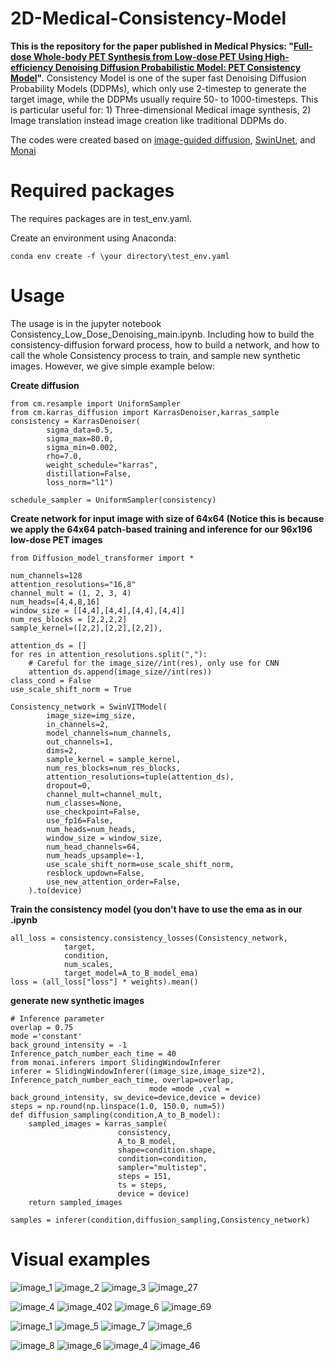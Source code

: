 
# 2D-Medical-Consistency-Model
**This is the repository for the paper published in Medical Physics: "[Full-dose Whole-body PET Synthesis from Low-dose PET Using High-efficiency Denoising Diffusion Probabilistic Model: PET Consistency Model](https://iopscience.iop.org/article/10.1088/1361-6560/acca5c/meta)".**
Consistency Model is one of the super fast Denoising Diffusion Probability Models (DDPMs), which only use 2-timestep to generate the target image, while the DDPMs usually require 50- to 1000-timesteps. This is particular useful for: 1) Three-dimensional Medical image synthesis, 2) Image translation instead image creation like traditional DDPMs do.

The codes were created based on [image-guided diffusion](https://github.com/openai/guided-diffusion), [SwinUnet](https://github.com/HuCaoFighting/Swin-Unet), and [Monai](https://monai.io/)

# Required packages

The requires packages are in test_env.yaml.

Create an environment using Anaconda:
```
conda env create -f \your directory\test_env.yaml
```

# Usage

The usage is in the jupyter notebook Consistency_Low_Dose_Denoising_main.ipynb. Including how to build the consistency-diffusion forward process, how to build a network, and how to call the whole Consistency process to train, and sample new synthetic images. However, we give simple example below:

**Create diffusion**
```
from cm.resample import UniformSampler
from cm.karras_diffusion import KarrasDenoiser,karras_sample
consistency = KarrasDenoiser(        
        sigma_data=0.5,
        sigma_max=80.0,
        sigma_min=0.002,
        rho=7.0,
        weight_schedule="karras",
        distillation=False,
        loss_norm="l1")

schedule_sampler = UniformSampler(consistency)
```

**Create network for input image with size of 64x64 (Notice this is because we apply the 64x64 patch-based training and inference for our 96x196 low-dose PET images**
```
from Diffusion_model_transformer import *

num_channels=128
attention_resolutions="16,8"
channel_mult = (1, 2, 3, 4)
num_heads=[4,4,8,16]
window_size = [[4,4],[4,4],[4,4],[4,4]]
num_res_blocks = [2,2,2,2]
sample_kernel=([2,2],[2,2],[2,2]),

attention_ds = []
for res in attention_resolutions.split(","):
    # Careful for the image_size//int(res), only use for CNN
    attention_ds.append(image_size//int(res))
class_cond = False
use_scale_shift_norm = True

Consistency_network = SwinVITModel(
        image_size=img_size,
        in_channels=2,
        model_channels=num_channels,
        out_channels=1,
        dims=2,
        sample_kernel = sample_kernel,
        num_res_blocks=num_res_blocks,
        attention_resolutions=tuple(attention_ds),
        dropout=0,
        channel_mult=channel_mult,
        num_classes=None,
        use_checkpoint=False,
        use_fp16=False,
        num_heads=num_heads,
        window_size = window_size,
        num_head_channels=64,
        num_heads_upsample=-1,
        use_scale_shift_norm=use_scale_shift_norm,
        resblock_updown=False,
        use_new_attention_order=False,
    ).to(device)
```

**Train the consistency model (you don't have to use the ema as in our .ipynb**
```
all_loss = consistency.consistency_losses(Consistency_network,
            target,
            condition,
            num_scales,
            target_model=A_to_B_model_ema)
loss = (all_loss["loss"] * weights).mean()
```

**generate new synthetic images**
```
# Inference parameter
overlap = 0.75
mode ='constant'
back_ground_intensity = -1
Inference_patch_number_each_time = 40
from monai.inferers import SlidingWindowInferer
inferer = SlidingWindowInferer((image_size,image_size*2), Inference_patch_number_each_time, overlap=overlap,
                               mode =mode ,cval = back_ground_intensity, sw_device=device,device = device)
steps = np.round(np.linspace(1.0, 150.0, num=5))
def diffusion_sampling(condition,A_to_B_model):
    sampled_images = karras_sample(
                        consistency,
                        A_to_B_model,
                        shape=condition.shape,
                        condition=condition,
                        sampler="multistep",
                        steps = 151,
                        ts = steps,
                        device = device)
    return sampled_images

samples = inferer(condition,diffusion_sampling,Consistency_network)  
```


# Visual examples

![image_1](https://github.com/shaoyanpan/2D-Medical-Denoising-Diffusion-Probabilistic-Model-/assets/89927506/3a814bd3-1107-4d23-b295-9088530754d8)
![image_2](https://github.com/shaoyanpan/2D-Medical-Denoising-Diffusion-Probabilistic-Model-/assets/89927506/cfb2d2c8-f611-497c-93ff-99b7f1ad27a7)
![image_3](https://github.com/shaoyanpan/2D-Medical-Denoising-Diffusion-Probabilistic-Model-/assets/89927506/e183a0fd-dcd0-4b1a-8c5f-b861c05b4b9f)
![image_27](https://github.com/shaoyanpan/2D-Medical-Denoising-Diffusion-Probabilistic-Model-/assets/89927506/6c43ef4a-6903-4a72-9363-421fd5c264b4)

![image_4](https://github.com/shaoyanpan/2D-Medical-Denoising-Diffusion-Probabilistic-Model-/assets/89927506/877cfa01-d1b9-4728-ad14-58ac41a3ef9d)
![image_402](https://github.com/shaoyanpan/2D-Medical-Denoising-Diffusion-Probabilistic-Model-/assets/89927506/8c44d75c-7a9b-4de6-ba01-bae18b5dfe2c)
![image_6](https://github.com/shaoyanpan/2D-Medical-Denoising-Diffusion-Probabilistic-Model-/assets/89927506/955b5c65-e4a6-4e08-a870-bd59ad0682bd)
![image_69](https://github.com/shaoyanpan/2D-Medical-Denoising-Diffusion-Probabilistic-Model-/assets/89927506/48f9413e-e630-41e3-9edf-57ad3887822c)

![image_1](https://github.com/shaoyanpan/2D-Medical-Denoising-Diffusion-Probabilistic-Model-/assets/89927506/e19f614d-3441-407c-bbbb-e76d2cda6fa3)
![image_5](https://github.com/shaoyanpan/2D-Medical-Denoising-Diffusion-Probabilistic-Model-/assets/89927506/959e8a26-4925-4799-a2b7-a4f8f2e15e43)
![image_7](https://github.com/shaoyanpan/2D-Medical-Denoising-Diffusion-Probabilistic-Model-/assets/89927506/1b4dffb9-a324-4e4b-b76a-1f18648bdb37)
![image_6](https://github.com/shaoyanpan/2D-Medical-Denoising-Diffusion-Probabilistic-Model-/assets/89927506/e1300ad7-2a5a-42ea-8980-8f37427ca7b1)

![image_8](https://github.com/shaoyanpan/2D-Medical-Denoising-Diffusion-Probabilistic-Model-/assets/89927506/0ac4a0f3-ce65-4280-8442-ac8f2e000c4d)
![image_6](https://github.com/shaoyanpan/2D-Medical-Denoising-Diffusion-Probabilistic-Model-/assets/89927506/32a0d462-ebbe-465e-9ac2-e8c5d8f75e07)
![image_4](https://github.com/shaoyanpan/2D-Medical-Denoising-Diffusion-Probabilistic-Model-/assets/89927506/f64e4cc0-155d-4b17-b6aa-68d2362be7ec)
![image_46](https://github.com/shaoyanpan/2D-Medical-Denoising-Diffusion-Probabilistic-Model-/assets/89927506/43a3b4ce-7469-4f18-8dd7-87689df410b7)

